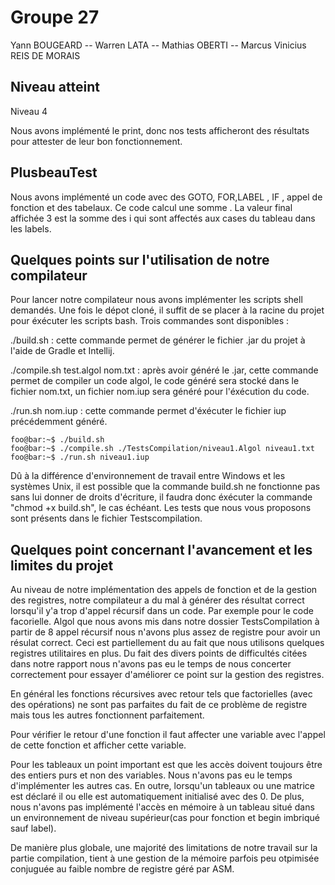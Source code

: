 # Groupe 27
Yann BOUGEARD -- Warren LATA -- Mathias OBERTI  -- Marcus Vinicius REIS DE MORAIS


## Niveau atteint

Niveau 4

Nous avons implémenté le print, donc nos tests afficheront des résultats pour attester de leur bon fonctionnement.

## PlusbeauTest

Nous avons implémenté un code avec des GOTO, FOR,LABEL , IF , appel de fonction et des tabelaux. Ce code calcul une somme . La valeur final affichée 3 est la somme des i qui sont affectés aux cases du tableau dans les labels.


## Quelques points sur l'utilisation de notre compilateur
Pour lancer notre compilateur nous avons implémenter les scripts shell demandés. Une fois le dépot cloné, il suffit de se placer à la racine du projet pour éxécuter les scripts bash. Trois commandes sont disponibles :

./build.sh : cette commande permet de générer le fichier .jar du projet à l'aide de Gradle et Intellij.

./compile.sh test.algol nom.txt : après avoir généré le .jar, cette commande permet de compiler un code algol, le code généré sera stocké dans le fichier nom.txt, un fichier nom.iup sera généré pour l'éxécution du code.

./run.sh nom.iup : cette commande permet d'éxécuter le fichier iup précédemment généré.


```console
foo@bar:~$ ./build.sh
foo@bar:~$ ./compile.sh ./TestsCompilation/niveau1.Algol niveau1.txt
foo@bar:~$ ./run.sh niveau1.iup
```
Dû à la différence d'environnement de travail entre Windows et les systèmes Unix, il est possible que la commande build.sh ne fonctionne pas sans lui donner de droits d'écriture, il faudra donc éxécuter la commande "chmod +x build.sh", le cas échéant.
Les tests que nous vous proposons sont présents dans le fichier Testscompilation.

## Quelques point concernant l'avancement et les limites du projet

Au niveau de notre implémentation des appels de fonction et de la gestion des registres, notre compilateur a du mal à générer des résultat correct lorsqu'il y'a trop d'appel récursif dans un code. Par exemple pour le code facorielle. Algol que nous avons mis dans notre dossier TestsCompilation à partir de 8 appel récursif nous n'avons plus assez de registre pour avoir un résulat correct. Ceci est partiellement du au fait que nous utilisons quelques registres utilitaires en plus. Du fait des divers points de difficultés citées dans notre rapport nous n'avons pas eu le temps de nous concerter correctement pour essayer d'améliorer ce point sur la gestion des registres.

En général les fonctions récursives avec retour tels que factorielles (avec des opérations) ne sont pas parfaites du fait de ce problème de registre mais tous les autres fonctionnent parfaitement.

Pour vérifier le retour d'une fonction il faut affecter une variable avec l'appel de cette fonction et afficher  cette variable.

Pour les tableaux un point important est que les accès doivent toujours être des entiers purs et non des variables. Nous n'avons pas eu le temps d'implémenter les autres cas. En outre, lorsqu'un tableaux ou une matrice est déclaré il ou elle est automatiquement initialisé avec des 0.
De plus, nous n'avons pas implémenté l'accès en mémoire à un tableau situé dans un environnement de niveau supérieur(cas pour fonction et begin imbriqué sauf label).

De manière plus globale, une majorité des limitations de notre travail sur la partie compilation, tient à une gestion de la mémoire parfois peu otpimisée conjuguée au faible nombre de registre géré par ASM.




